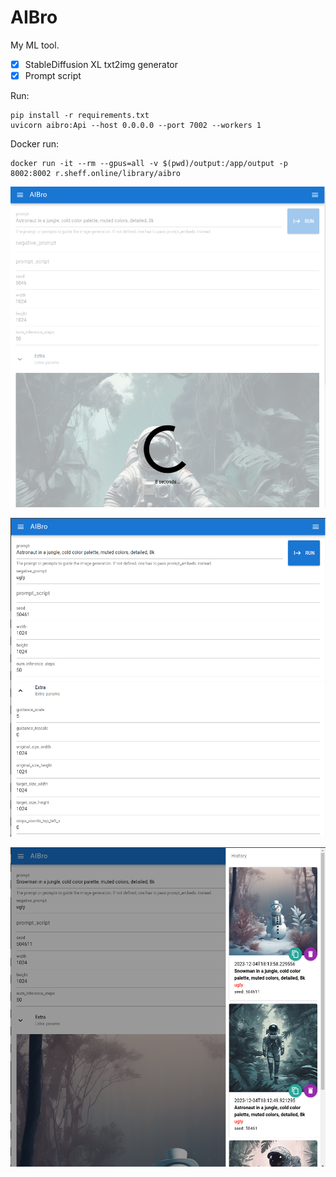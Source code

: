 # AIBro

My ML tool.

- [x] StableDiffusion XL txt2img generator
- [x] Prompt script

Run:

```
pip install -r requirements.txt
uvicorn aibro:Api --host 0.0.0.0 --port 7002 --workers 1
```

Docker run:

```
docker run -it --rm --gpus=all -v $(pwd)/output:/app/output -p 8002:8002 r.sheff.online/library/aibro
```

![screen1](./pics/screen1.png)

![screen2](./pics/screen2.png)

![screen3](./pics/screen3.png)